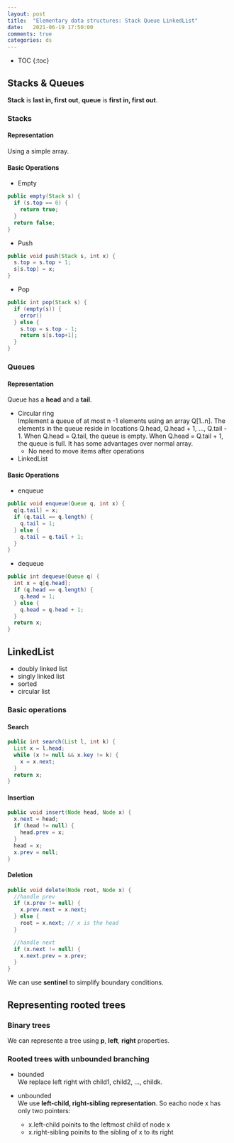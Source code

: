 ```yaml
---
layout: post
title:  "Elementary data structures: Stack Queue LinkedList"
date:   2021-06-19 17:50:00
comments: true
categories: ds
---
```


* TOC
{:toc}

## Stacks & Queues  
**Stack** is **last in, first out**, **queue** is **first in, first out**.  

### Stacks
#### Representation 
  Using a simple array.

#### Basic Operations  
* Empty

```java
public empty(Stack s) {
  if (s.top == 0) {
    return true;
  }
  return false;
}
```

* Push

```java
public void push(Stack s, int x) {
  s.top = s.top + 1;
  s[s.top] = x;
}

```

* Pop

```java
public int pop(Stack s) {
  if (empty(s)) {
    error()
  } else {
    s.top = s.top - 1;
    return s[s.top+1];
  }
}
```

### Queues
#### Representation  
Queue has a **head** and a **tail**.
* Circular ring  
  Implement a queue of at most n -1 elements using an array Q[1..n]. The elements in the queue reside in locations Q.head, Q.head + 1, ..., Q.tail - 1. When Q.head = Q.tail, the queue is empty. When Q.head = Q.tail + 1, the queue is full.
  It has some advantages over normal array.
  * No need to move items after operations
* LinkedList  

#### Basic Operations  
* enqueue

```java
public void enqueue(Queue q, int x) {
  q[q.tail] = x;
  if (q.tail == q.length) {
    q.tail = 1;
  } else {
    q.tail = q.tail + 1;
  }
}
``` 

* dequeue  

```java
public int dequeue(Queue q) {
  int x = q[q.head];
  if (q.head == q.length) {
    q.head = 1;
  } else {
    q.head = q.head + 1;
  }
  return x;
}
```


## LinkedList  
* doubly linked list
* singly linked list
* sorted
* circular list

### Basic operations

####  Search  

```java
public int search(List l, int k) {
  List x = l.head;
  while (x != null && x.key != k) {
    x = x.next;
  }
  return x;
}
```

####  Insertion  

```java
public void insert(Node head, Node x) {
  x.next = head;
  if (head != null) {
    head.prev = x;
  }
  head = x;
  x.prev = null;
}
```

####  Deletion  
```java
public void delete(Node root, Node x) {
  //handle prev
  if (x.prev != null) {
    x.prev.next = x.next;
  } else {
    root = x.next; // x is the head
  }

  //handle next
  if (x.next != null) {
    x.next.prev = x.prev;
  }
}
```
We can use **sentinel** to simplify boundary conditions.

## Representing rooted trees

### Binary trees  
We can represente a tree using **p**, **left**, **right** properties.  

### Rooted trees with unbounded branching  
* bounded  
  We replace left right with child1, child2, ..., childk.

* unbounded  
  We use **left-child, right-sibling representation**. So eacho node x has only two pointers:
  * x.left-child poinits to the leftmost child of node x
  * x.right-sibling poinits to the sibling of x to its right



